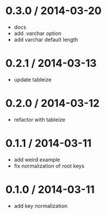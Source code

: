 
0.3.0 / 2014-03-20
==================

 * docs
 * add .varchar option
 * add varchar default length

0.2.1 / 2014-03-13
==================

 * update tableize

0.2.0 / 2014-03-12
==================

 * refactor with tableize

0.1.1 / 2014-03-11
==================

 * add weird example
 * fix normalization of root keys

0.1.0 / 2014-03-11
==================

 * add key normalization

